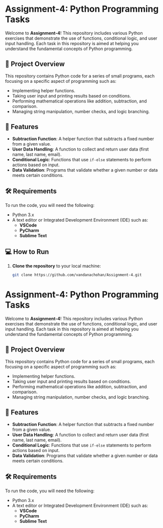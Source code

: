 # Assignment-4: Python Programming Tasks

Welcome to **Assignment-4**! This repository includes various Python exercises that demonstrate the use of functions, conditional logic, and user input handling. Each task in this repository is aimed at helping you understand the fundamental concepts of Python programming.

## 📜 Project Overview

This repository contains Python code for a series of small programs, each focusing on a specific aspect of programming such as:

- Implementing helper functions.
- Taking user input and printing results based on conditions.
- Performing mathematical operations like addition, subtraction, and comparison.
- Managing string manipulation, number checks, and logic branching.

## 🚀 Features

- **Subtraction Function**: A helper function that subtracts a fixed number from a given value.
- **User Data Handling**: A function to collect and return user data (first name, last name, email).
- **Conditional Logic**: Functions that use `if-else` statements to perform actions based on input.
- **Data Validation**: Programs that validate whether a given number or data meets certain conditions.

## 🛠️ Requirements

To run the code, you will need the following:

- Python 3.x
- A text editor or Integrated Development Environment (IDE) such as:
  - **VSCode**
  - **PyCharm**
  - **Sublime Text**

## 💻 How to Run

1. **Clone the repository** to your local machine:

   ```bash
   git clone https://github.com/vandanachohan/Assignment-4.git

# Assignment-4: Python Programming Tasks

Welcome to **Assignment-4**! This repository includes various Python exercises that demonstrate the use of functions, conditional logic, and user input handling. Each task in this repository is aimed at helping you understand the fundamental concepts of Python programming.

## 📜 Project Overview

This repository contains Python code for a series of small programs, each focusing on a specific aspect of programming such as:

- Implementing helper functions.
- Taking user input and printing results based on conditions.
- Performing mathematical operations like addition, subtraction, and comparison.
- Managing string manipulation, number checks, and logic branching.

## 🚀 Features

- **Subtraction Function**: A helper function that subtracts a fixed number from a given value.
- **User Data Handling**: A function to collect and return user data (first name, last name, email).
- **Conditional Logic**: Functions that use `if-else` statements to perform actions based on input.
- **Data Validation**: Programs that validate whether a given number or data meets certain conditions.

## 🛠️ Requirements

To run the code, you will need the following:

- Python 3.x
- A text editor or Integrated Development Environment (IDE) such as:
  - **VSCode**
  - **PyCharm**
  - **Sublime Text**

